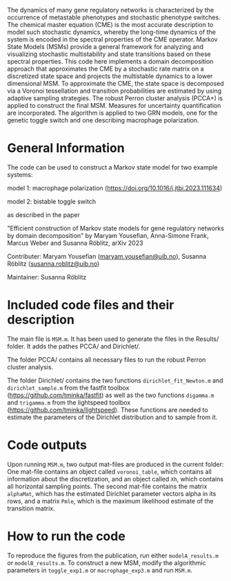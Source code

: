The dynamics of many gene regulatory networks is
characterized by the occurrence of metastable phenotypes and stochastic
phenotype switches. The chemical master equation (CME) is the most accurate
description to model such stochastic dynamics, whereby the long-time dynamics
of the system is encoded in the spectral properties of the CME operator. Markov
State Models (MSMs) provide a general framework for analyzing and visualizing
stochastic multistability and state transitions based on these spectral properties.
This code here implements a domain decomposition approach that
approximates the CME by a stochastic rate matrix on a discretized state space
and projects the multistable dynamics to a lower dimensional MSM. To
approximate the CME, the state space is decomposed via a Voronoi tessellation
and transition probabilities are estimated by using adaptive sampling strategies. 
The robust Perron cluster analysis (PCCA+) is applied to construct the final MSM.
Measures for uncertainty quantification are incorporated. 
The algorithm is applied to two GRN models, one for the
genetic toggle switch and one describing macrophage polarization.

# General Information

The code can be used to construct a Markov state model for two example systems:

model 1: macrophage polarization (https://doi.org/10.1016/j.jtbi.2023.111634) 

model 2: bistable toggle switch

as described in the paper

"Efficient construction of Markov state models for gene regulatory networks by domain decomposition"
by Maryam Yousefian, Anna-Simone Frank, Marcus Weber and Susanna Röblitz, arXiv 2023

Contributer: Maryam Yousefian (maryam.yousefian@uib.no), Susanna Röblitz (susanna.roblitz@uib.no)

Maintainer: Susanna Röblitz

# Included code files  and their description

The main file is `MSM.m`. It has been used to generate the files in the Results/ folder.
It adds the pathes PCCA/ and Dirichlet/.

The folder PCCA/ contains all necessary files to run the robust Perron cluster analysis.

The folder Dirichlet/ contains the two functions `dirichlet_fit_Newton.m` and `dirichlet_sample.m` from the 
fastfit toolbox (https://github.com/tminka/fastfit) as well as the two functions `digamma.m` and
`trigamma.m` from the lightspeed toolbox (https://github.com/tminka/lightspeed). These functions are needed
to estimate the parameters of the Dirichlet distribution and to sample from it. 

# Code outputs
Upon running `MSM.m`, two output mat-files are produced in the current folder:
One mat-file contains an object called `voronoi_table`, which contains all information about the discretization,
and an object called `Xh`, which contains all horizontal sampling points.
The second mat-file contains the matrix `alphaMat`, which has the estimated Dirichlet parameter vectors
alpha in its rows, and a matrix `Pmle`, which is the maximum likelihood estimate of the transition matrix.

# How to run the code
To reproduce the figures from the publication, run either `modelA_results.m` or `modelB_results.m`.
To construct a new MSM, modify the algorithmic parameters in `toggle_exp1.m` or `macrophage_exp3.m` and run `MSM.m`. 
